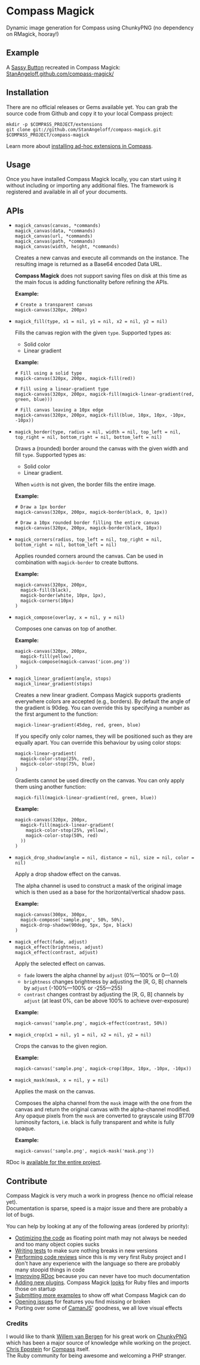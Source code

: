 Compass Magick
==============

Dynamic image generation for Compass using ChunkyPNG (no dependency on RMagick, hooray!)

Example
-------

A [Sassy Button](http://jaredhardy.com/sassy-buttons/) recreated in Compass Magick:  
[StanAngeloff.github.com/compass-magick/](http://stanangeloff.github.com/compass-magick/)

Installation
------------

There are no official releases or Gems available yet. You can grab the source code from Github and copy it to your local Compass project:

    mkdir -p $COMPASS_PROJECT/extensions
    git clone git://github.com/StanAngeloff/compass-magick.git $COMPASS_PROJECT/compass-magick

Learn more about [installing ad-hoc extensions in Compass](http://beta.compass-style.org/help/tutorials/extensions/).

Usage
-----

Once you have installed Compass Magick locally, you can start using it without including or importing any additional files. The framework is registered and available in all of your documents.

APIs
----

- `magick_canvas(canvas, *commands)`  
  `magick_canvas(data, *commands)`  
  `magick_canvas(url, *commands)`  
  `magick_canvas(path, *commands)`  
  `magick_canvas(width, height, *commands)`

  Creates a new canvas and execute all commands on the instance. The resulting image is returned as a Base64 encoded Data URL.

  **Compass Magick** does not support saving files on disk at this time as the main focus is adding functionality before refining the APIs.

  **Example:**

      # Create a transparent canvas
      magick-canvas(320px, 200px)

- `magick_fill(type, x1 = nil, y1 = nil, x2 = nil, y2 = nil)`

  Fills the canvas region with the given `type`. Supported types as:

    * Solid color
    * Linear gradient

  **Example:**

      # Fill using a solid type
      magick-canvas(320px, 200px, magick-fill(red))

      # Fill using a linear-gradient type
      magick-canvas(320px, 200px, magick-fill(magick-linear-gradient(red, green, blue)))

      # Fill canvas leaving a 10px edge
      magick-canvas(320px, 200px, magick-fill(blue, 10px, 10px, -10px, -10px))

- `magick_border(type, radius = nil, width = nil, top_left = nil, top_right = nil, bottom_right = nil, bottom_left = nil)`

  Draws a (rounded) border around the canvas with the given width and fill `type`. Supported types as:

    * Solid color
    * Linear gradient.

  When `width` is not given, the border fills the entire image.

  **Example:**

      # Draw a 1px border
      magick-canvas(320px, 200px, magick-border(black, 0, 1px))

      # Draw a 10px rounded border filling the entire canvas
      magick-canvas(320px, 200px, magick-border(black, 10px))

- `magick_corners(radius, top_left = nil, top_right = nil, bottom_right = nil, bottom_left = nil)`

  Applies rounded corners around the canvas. Can be used in combination with `magick-border` to create buttons.

  **Example:**

      magick-canvas(320px, 200px,
        magick-fill(black),
        magick-border(white, 10px, 1px),
        magick-corners(10px)
      )

- `magick_compose(overlay, x = nil, y = nil)`

  Composes one canvas on top of another.

  **Example:**

      magick-canvas(320px, 200px,
        magick-fill(yellow),
        magick-compose(magick-canvas('icon.png'))
      )

- `magick_linear_gradient(angle, stops)`  
  `magick_linear_gradient(stops)`

  Creates a new linear gradient. Compass Magick supports gradients everywhere colors are accepted (e.g., borders). By default the angle of the gradient is 90deg. You can override this by specifying a number as the first argument to the function:

      magick-linear-gradient(45deg, red, green, blue)

  If you specify only color names, they will be positioned such as they are equally apart. You can override this behaviour by using color stops:

      magick-linear-gradient(
        magick-color-stop(25%, red),
        magick-color-stop(75%, blue)
      )

  Gradients cannot be used directly on the canvas. You can only apply them using another function:

      magick-fill(magick-linear-gradient(red, green, blue))

  **Example:**

      magick-canvas(320px, 200px,
        magick-fill(magick-linear-gradient(
          magick-color-stop(25%, yellow),
          magick-color-stop(50%, red)
        ))
      )

- `magick_drop_shadow(angle = nil, distance = nil, size = nil, color = nil)`

  Apply a drop shadow effect on the canvas.

  The alpha channel is used to construct a mask of the original image which is then used as a base for the horizontal/vertical shadow pass.

  **Example:**

      magick-canvas(300px, 300px,
        magick-compose('sample.png', 50%, 50%),
        magick-drop-shadow(90deg, 5px, 5px, black)
      )

- `magick_effect(fade, adjust)`  
  `magick_effect(brightness, adjust)`  
  `magick_effect(contrast, adjust)`

  Apply the selected effect on canvas.

    * `fade` lowers the alpha channel by `adjust` (0%—100% or 0—1.0)
    * `brightness` changes brightness by adjusting the [R, G, B] channels by `adjust` (-100%—100% or -255—255)
    * `contrast` changes contrast by adjusting the [R, G, B] channels by `adjust` (at least 0%, can be above 100% to achieve over-exposure)

  **Example:**

      magick-canvas('sample.png', magick-effect(contrast, 50%))

- `magick_crop(x1 = nil, y1 = nil, x2 = nil, y2 = nil)`

  Crops the canvas to the given region.

  **Example:**

      magick-canvas('sample.png', magick-crop(10px, 10px, -10px, -10px))

- `magick_mask(mask, x = nil, y = nil)`

  Applies the mask on the canvas.

  Composes the alpha channel from the `mask` image with the one from the canvas and return the original canvas with the alpha-channel modified. Any opaque pixels from the `mask` are converted to grayscale using BT709 luminosity factors, i.e. black is fully transparent and white is fully opaque.

  **Example:**

      magick-canvas('sample.png', magick-mask('mask.png'))

RDoc is [available for the entire project](http://stanangeloff.github.com/compass-magick/doc/frames.html).

Contribute
----------

Compass Magick is very much a work in progress (hence no official release yet).  
Documentation is sparse, speed is a major issue and there are probably a lot of bugs.

You can help by looking at any of the following areas (ordered by priority):

- [Optimizing the code](https://github.com/StanAngeloff/compass-magick/blob/master/lib/magick/canvas.rb#L76) as floating point math may not always be needed and too many object copies sucks
- [Writing tests](https://github.com/StanAngeloff/compass-magick/tree/master/spec) to make sure nothing breaks in new versions
- [Performing code reviews](https://github.com/StanAngeloff/compass-magick/tree/master/lib) since this is my very first Ruby project and I don't have any experience with the language so there are probably many st*oo*pid things in code
- [Improving RDoc](http://stanangeloff.github.com/compass-magick/doc/frames.html) because you can never have too much documentation
- [Adding new plugins](http://stanangeloff.github.com/compass-magick/doc/Compass/Magick/Plugins.html). Compass Magick [looks](https://github.com/StanAngeloff/compass-magick/blob/master/lib/magick.rb#L31) for Ruby files and imports those on startup
- [Submitting more examples](https://github.com/StanAngeloff/compass-magick/tree/gh-pages) to show off what Compass Magick can do
- [Opening issues](https://github.com/StanAngeloff/compass-magick/issues) for features you find missing or broken
- Porting over some of [CamanJS](http://camanjs.com/)' goodness, we all love visual effects

### Credits

I would like to thank [Willem van Bergen](http://twitter.com/#!/wvanbergen) for his great work on [ChunkyPNG](https://github.com/wvanbergen/chunky_png) which has been a major source of knowledge while working on the project.  
[Chris Eppstein](http://twitter.com/#!/chriseppstein) for [Compass](https://github.com/chriseppstein/compass) itself.  
The Ruby community for being awesome and welcoming a PHP stranger.
